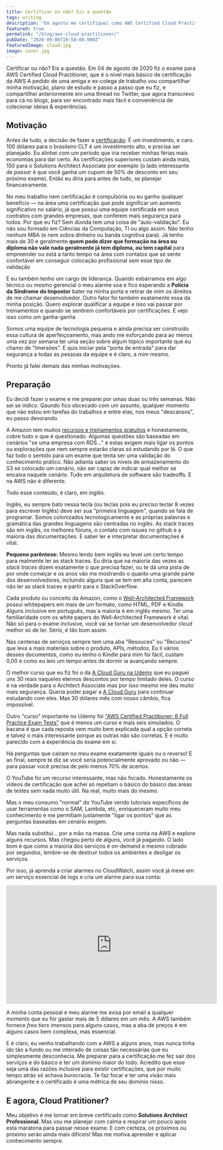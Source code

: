 ```yaml
---
title: Certificar ou não? Eis a questão
tags: writing
description: "Em agosto me certifiquei como AWS Certified Cloud Practitioner e compartilho aqui minhas impressões e motivações"
featured: true
permalink: "/blog/aws-cloud-practitioner/"
pubDate: "2020-09-06T10:50:00.000Z"
featuredImage: cloud.jpg
image: cover.jpg
---
```


<p class="lead">Certificar ou não? Eis a questão. Em 04 de agosto de 2020 fiz o exame para AWS Certified Cloud Practitioner, que é o nível mais básico de certificação da AWS A pedido de uma amiga e ex-colega de trabalho vou compartilhar minha motivação, plano de estudo e passo a passo que eu fiz, e compartilhei anteriormente em uma thread no Twitter, que agora transcrevo para cá no blogs, para ser encontrado mais fácil e conveniência de colecionar ideias & experiências.</p>

## Motivação

Antes de tudo, a decisão de fazer a [certificação](https://aws.amazon.com/pt/certification/). É um investimento, e caro. 100 dólares para o brasileiro CLT é um investimento alto, e precisa ser planejado. Eu alinhei com um período que iria receber minhas férias mais economias para dar certo. As certificações superiores custam ainda mais, 150 para o Solutions Architect Associate por exemplo (o lado interessante de _passar_ é que você ganha um cupom de 50% de desconto em seu próximo exame). Então eu diria para antes de tudo, se planejar financeiramente.

No meu trabalho nem certificação é compulsória ou eu ganho qualquer benefício — na área uma certificação que pode significar um aumento significativo no salário, já que possui uma equipe certificada em seus contratos com grandes empresas, que conferem mais segurança para todos. Por que eu fiz? Sem dúvida tem uma coisa de "auto-validação". Eu não sou formado em Ciências da Computação, TI ou algo assim. Não tenho nenhum MBA (e nem sobra dinheiro ou banda cognitiva para). Já tenho mais de 30 e geralmente **quem pode dizer que formação na área ou diploma não vale nada geralmente já tem diploma, ou tem capital** para empreender ou está a tanto tempo na área com contatos que se sente confortável em conseguir colocação profissional sem esse tipo de validação

E eu também tenho um cargo de liderança. Quando esbarramos em algo técnico ou mesmo gerencial o meu alarme soa e fico esperando a **Polícia da Síndrome do Impostor** bater na minha porta e retirar de mim os direitos de me chamar desenvolvedor. Outro fator foi também exatamente essa da minha posição. Quero explorar qualificar a equipe e isso vai passar por treinamentos e quando se sentirem confortáveis por certificações. E vejo isso como um ganha-ganha

Somos uma equipe de tecnologia pequena e ainda precisa ser construído essa cultura de aperfeiçoamento, mas ando me esforçando para ao menos uma vez por semana ter uma seção sobre algum tópico importante que eu chamo de "Imersões". E quis iniciar pela "porta de entrada" para dar segurança a todas as pessoas da equipe e é claro, a mim mesmo.

Pronto já falei demais das minhas motivações.

## Preparação

Eu decidi fazer o exame e me preparei por umas duas ou três semanas. Não sei se indico. Qaundo fico obcecado com um assunto, qualquer momento que não estou em tarefas do trabalhos e entre elas, nos meus "descansos", eu passo devorando.

A Amazon tem muitos [recursos e treinamentos gratuitos](https://t.co/aGwMPwHFTp?amp=1) e honestamente, cobre tudo o que é questionado. Algumas questões são baseadas em cenários "se uma empresa com RDS..." e estas exigem mais ligar os pontos ou explorações que nem sempre estarão claras só estudando por lá. O que faz todo o sentido para um exame que tenta ser uma validação do conhecimento prático. Não adianta saber os níveis de armazenamento do S3 se colocado um cenário, não ser capaz de indicar qual melhor se encaixa naquele cenário. Tudo em arquitetura de software são tradeoffs. E na AWS não é diferente.

Todo esse conteúdo, é claro, em inglês.

Inglês, eu sempre bato nessa tecla (ou teclas pois eu preciso teclar 8 vezes para escrever Inglês) deve ser sua "primeira linguagem", quando se fala de programar. Somos colonizados tecnologicamente e as próprias palavras e gramática das grandes linguagens são centradas no inglês. As stack traces são em inglês, os melhores fóruns, o contato com issues no github e a maioria das documentações. E saber ler e interpretar documentações é vital.

**Pequeno parêntese:** Mesmo lendo bem inglês eu levei um certo tempo para realmente ler as stack traces. Eu diria que na maioria das vezes as _stack traces_ dizem exatamente o que precisa fazer, ou te dá uma pista de por onde começar e os anos vão me mostrando o quanto uma grande parte dos desenvolvedores, incluindo alguns que se tem em alta conta, parecem não ler as stack traces e partir para o StackOverflow.

Cada produto ou conceito da Amazon, como o [Well-Architected Framework](https://aws.amazon.com/pt/architecture/well-architected/?wa-lens-whitepapers.sort-by=item.additionalFields.sortDate&wa-lens-whitepapers.sort-order=desc) possui whitepapers em mais de um formato, como HTML, PDF e Kindle. Alguns inclusive em português, mas a maioria é em inglês mesmo. Ter uma familiaridade com os white papers do Well-Architected Framework é vital. Não só para o exame inclusive, você vai se tornar um desenvolvedor cloud melhor só de ler. Sério, é tão bom assim.

Nas centenas de serviços sempre tem uma aba "Resouces" ou "Recursos" que leva a mais materiais sobre o produto, APIs, métodos. Eu li vários desses documentos, como eu tenho o Kindle para mim foi fácil, custam 0,00 e como eu leio um tempo antes de dormir ia avançando sempre. 

O melhor curso que eu fiz foi o da [A Cloud Guru na Udemy](https://udemy.com/share/101WaCB0cTcF8=/) que eu paguei uns 30 reais naqueles eternos descontos por tempo limitado deles. O curso é na verdade para o Architect Associate mas por isso mesmo me deu muito mais segurança. Queria poder pagar a 
[A Cloud Guru](https://acloudguru.com/) para continuar estudando com eles. Mas 30 dólares mês com nosso câmbio, fica impossível.

Outro "curso" importante no Udemy foi ["AWS Certified Practitioner: 6 Full Practice Exam Tests"](https://udemy.com/share/1013maB0cTcF8=/) que é menos um curso e mais seis simulados. O bacana é que cada reposta vem muito bem explicada qual a opção correta e talvez o mais interessante porque as outras não são corretas. E é muito parecido com a experiência do exame em si.

Há perguntas que caíram no meu exame exatamente iguais ou o reverso! E ao final, sempre te diz se você seria potencialmente aprovado ou não — para passar você precisa de pelo menos 70% de acertos.

O YouTube foi um recurso interessante, mas não focado. Honestamente os vídeos de certificação que achei só repetiam o básico do básico das áreas de testes sem nada muito útil. Na real, muito mais do mesmo.

Mas o meu consumo "normal" do YouTube vendo tutoriais específicos de usar ferramentas como o SAM, Lambda, etc, enriqueceram muito meu conhecimento e me permitiam justamente "ligar os pontos"  que as perguntas baseadas em cenário exigem. 

Mas nada substitui... por a mão na massa. Crie uma conta na AWS e explore alguns recursos. Mas chegou perto de alguns, você já pagando. O lado bom é que como a maioria dos serviços é on-demand e mesmo cobrado por segundos, lembre-se de destruir todos os ambientes e desligar os serviços.

Por isso, já aprenda a criar alarmes no CloudWatch, assim você já mexe em um serviço essencial de logs e cria um alarme para sua conta:

<iframe width="560" height="315" src="https://www.youtube.com/embed/ORazuFghKFI" frameborder="0" allow="accelerometer; autoplay; encrypted-media; gyroscope; picture-in-picture" allowfullscreen></iframe>

A minha conta pessoal e meu alarme me avisa por email a qualquer momento que eu for gastar mais de 5 dólares em um mês. A AWS também fornece *free tiers* imensos para alguns casos, mas a aba de preços é em alguns casos bem complexa, mas essencial.

E é claro, eu venho trabalhando com a AWS a alguns anos, mas nunca tinha ido tão a fundo ou me inteirado de coisas tão necessárias que eu simplesmente desconhecia. Me preparar para a certificação me fez sair dos serviços e do básico e ter um domínio maior do todo. Acredito que esse seja uma das razões inclusive para existir certificações, que por muito tempo atrás só achava burocracia. Te faz focar e ter uma visão mais abrangente e o certificado é uma métrica de seu domínio nisso.

## E agora, Cloud Pratitioner?

Meu objetivo é me tornar em breve certificado como **Solutions Architect Professional**. Mas vou me planejar com calma e respirar um pouco após esta maratona para passar nesse exame. E com certeza, os próximos ou próximo serão ainda mais difíceis! Mas me motiva aprender e aplicar conhecimento sempre.